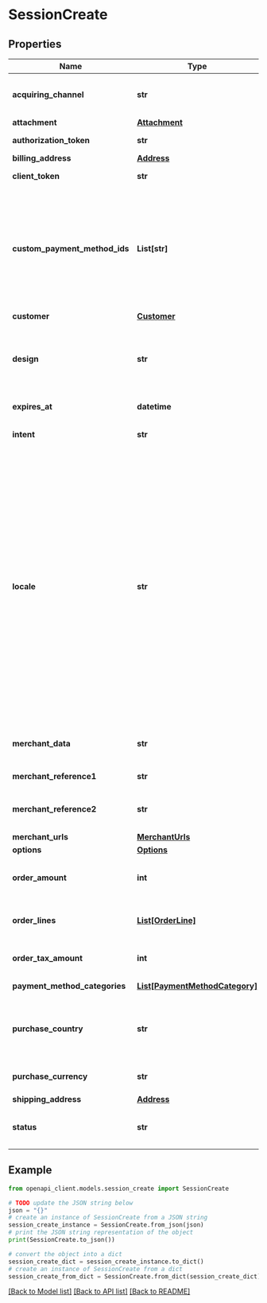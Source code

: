 # SessionCreate


## Properties

Name | Type | Description | Notes
------------ | ------------- | ------------- | -------------
**acquiring_channel** | **str** | The acquiring channel in which the session takes place. Ecommerce is default unless specified. Any other values should be defined in the agreement. | [optional] 
**attachment** | [**Attachment**](Attachment.md) |  | [optional] 
**authorization_token** | **str** | Authorization token. | [optional] [readonly] 
**billing_address** | [**Address**](Address.md) |  | [optional] 
**client_token** | **str** | Token to be passed to the JS client | [optional] [readonly] 
**custom_payment_method_ids** | **List[str]** | Promo codes - The array could be used to define which of the configured payment options within a payment category (pay_later, pay_over_time, etc.) should be shown for this purchase. Discuss with the delivery manager to know about the promo codes that will be configured for your account. The feature could also be used to provide promotional offers to specific customers (eg: 0% financing). Please be informed that the usage of this feature can have commercial implications.  | [optional] 
**customer** | [**Customer**](Customer.md) |  | [optional] 
**design** | **str** | Design package to use in the session. This can only by used if a custom design has been implemented for Klarna Payments and agreed upon in the agreement. It might have a financial impact. Delivery manager will provide the value for the parameter. | [optional] 
**expires_at** | **datetime** | Session expiration date | [optional] [readonly] 
**intent** | **str** | Intent for the session. The field is designed to let partners inform Klarna of the purpose of the customer’s session. | [optional] 
**locale** | **str** | Used to define the language and region of the customer. The locale follows the format of (RFC 1766)[https://datatracker.ietf.org/doc/rfc1766/], meaning its value consists of language-country. The following values are applicable:  AT: \&quot;de-AT\&quot;, \&quot;de-DE\&quot;, \&quot;en-DE\&quot; BE: \&quot;be-BE\&quot;, \&quot;nl-BE\&quot;, \&quot;fr-BE\&quot;, \&quot;en-BE\&quot; CH: \&quot;it-CH\&quot;, \&quot;de-CH\&quot;, \&quot;fr-CH\&quot;, \&quot;en-CH\&quot; DE: \&quot;de-DE\&quot;, \&quot;de-AT\&quot;, \&quot;en-DE\&quot; DK: \&quot;da-DK\&quot;, \&quot;en-DK\&quot; ES: \&quot;es-ES\&quot;, \&quot;ca-ES\&quot;, \&quot;en-ES\&quot; FI: \&quot;fi-FI\&quot;, \&quot;sv-FI\&quot;, \&quot;en-FI\&quot; GB: \&quot;en-GB\&quot; IT: \&quot;it-IT\&quot;, \&quot;en-IT\&quot; NL: \&quot;nl-NL\&quot;, \&quot;en-NL\&quot; NO: \&quot;nb-NO\&quot;, \&quot;en-NO\&quot; PL: \&quot;pl-PL\&quot;, \&quot;en-PL\&quot; SE: \&quot;sv-SE\&quot;, \&quot;en-SE\&quot; US: \&quot;en-US\&quot;. Default value is \&quot;en-US\&quot;. | [optional] 
**merchant_data** | **str** | Pass through field to send any information about the order to be used later for reference while retrieving the order details (max 6000 characters) | [optional] 
**merchant_reference1** | **str** | Used for storing merchant&#39;s internal order number or other reference. | [optional] 
**merchant_reference2** | **str** | Used for storing merchant&#39;s internal order number or other reference. The value is available in the settlement files. (max 255 characters). | [optional] 
**merchant_urls** | [**MerchantUrls**](MerchantUrls.md) |  | [optional] 
**options** | [**Options**](Options.md) |  | [optional] 
**order_amount** | **int** | Total amount of the order including tax and any available discounts. The value should be in non-negative minor units. Eg: 25 Euros should be 2500. | 
**order_lines** | [**List[OrderLine]**](OrderLine.md) | The array containing list of line items that are part of this order. Maximum of 1000 line items could be processed in a single order. | 
**order_tax_amount** | **int** | Total tax amount of the order. The value should be in non-negative minor units. Eg: 25 Euros should be 2500. | [optional] 
**payment_method_categories** | [**List[PaymentMethodCategory]**](PaymentMethodCategory.md) | Available payment method categories | [optional] [readonly] 
**purchase_country** | **str** | The purchase country of the customer. The billing country always overrides purchase country if the values are different. Formatted according to ISO 3166 alpha-2 standard, e.g. GB, SE, DE, US, etc. | 
**purchase_currency** | **str** | The purchase currency of the order. Formatted according to ISO 4217 standard, e.g. USD, EUR, SEK, GBP, etc. | 
**shipping_address** | [**Address**](Address.md) |  | [optional] 
**status** | **str** | The current status of the session. Possible values: &#39;complete&#39;, &#39;incomplete&#39; where &#39;complete&#39; is set when the order has been placed. | [optional] [readonly] 

## Example

```python
from openapi_client.models.session_create import SessionCreate

# TODO update the JSON string below
json = "{}"
# create an instance of SessionCreate from a JSON string
session_create_instance = SessionCreate.from_json(json)
# print the JSON string representation of the object
print(SessionCreate.to_json())

# convert the object into a dict
session_create_dict = session_create_instance.to_dict()
# create an instance of SessionCreate from a dict
session_create_from_dict = SessionCreate.from_dict(session_create_dict)
```
[[Back to Model list]](../README.md#documentation-for-models) [[Back to API list]](../README.md#documentation-for-api-endpoints) [[Back to README]](../README.md)


